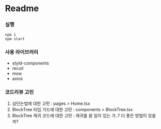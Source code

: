 # Readme

### 실행

```
npm i
npm start
```

### 사용 라이브러리

- styld-components
- recoil
- msw
- axios

### 코드리뷰 고민

1. 삼단논법에 대한 고민 : pages > Home.tsx
2. BlockTree 타입 가드에 대한 고민 : components > BlockTree.tsx
3. BlockTree 재귀 코드에 대한 고민 : 재귀를 쓸 일이 있는 가..? 더 좋은 방법이 있을까?
